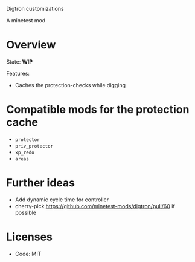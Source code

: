 Digtron customizations

A minetest mod

# Overview

State: **WIP**

Features:
* Caches the protection-checks while digging

# Compatible mods for the protection cache

* `protector`
* `priv_protector`
* `xp_redo`
* `areas`

# Further ideas

* Add dynamic cycle time for controller
* cherry-pick https://github.com/minetest-mods/digtron/pull/60 if possible

# Licenses

* Code: MIT
